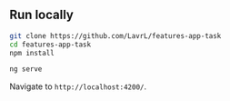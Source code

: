 ## Run locally
```bash
git clone https://github.com/LavrL/features-app-task
cd features-app-task
npm install

ng serve
```

Navigate to `http://localhost:4200/`.


